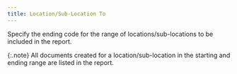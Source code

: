 ```yaml
---
title: Location/Sub-Location To
---
```



Specify the ending code for the range of locations/sub-locations to  be included in the report.


{:.note}
All documents created for a location/sub-location  in the starting and ending range are listed in the report.
